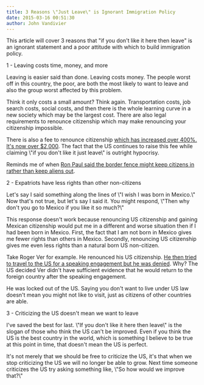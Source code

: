 ```yaml
---
title: 3 Reasons \"Just Leave\" is Ignorant Immigration Policy
date: 2015-03-16 00:51:30
author: John Vandivier
---
```




This article will cover 3 reasons that \"if you don't like it here then leave\" is an ignorant statement and a poor attitude with which to build immigration policy.
<p style=\"text-align: center;\">1 - Leaving costs time, money, and more</p>
<p style=\"text-align: left;\">Leaving is easier said than done. Leaving costs money. The people worst off in this country, the poor, are both the most likely to want to leave and also the group worst affected by this problem.</p>
<p style=\"text-align: left;\">Think it only costs a small amount? Think again. Transportation costs, job search costs, social costs, and then there is the whole learning curve in a new society which may be the largest cost. There are also legal requirements to renounce citizenship which may make renouncing your citizenship impossible.</p>
<p style=\"text-align: left;\">There is also a fee to renounce citizenship <a href=\"http://www.forbes.com/sites/robertwood/2014/08/28/u-s-hikes-fee-to-renounce-citizenship-by-422/\">which has increased over 400%. It's now over $2,000</a>. The fact that the US continues to raise this fee while claiming \"if you don't like it just leave\" is outright hypocrisy.</p>
<p style=\"text-align: left;\">Reminds me of when <a href=\"http://nation.foxnews.com/ron-paul/2011/09/07/ron-paul-border-fence-will-be-used-keep-us\">Ron Paul said the border fence might keep citizens in rather than keep aliens out</a>.</p>
<p style=\"text-align: center;\">2 - Expatriots have less rights than other non-citizens</p>
<p style=\"text-align: left;\">Let's say I said something along the lines of \"I wish I was born in Mexico.\" Now that's not true, but let's say I said it. You might respond, \"Then why don't you go to Mexico if you like it so much?\"</p>
<p style=\"text-align: left;\">This response doesn't work because renouncing US citizenship and gaining Mexican citizenship would put me in a different and worse situation then if I had been born in Mexico. First, the fact that I am not born in Mexico gives me fewer rights than others in Mexico. Secondly, renouncing US citizenship gives me even less rights than a natural born US non-citizen.</p>
<p style=\"text-align: left;\">Take Roger Ver for example. He renounced his US citizenship. <a href=\"http://www.businessinsider.com/bitcoin-jesus-visa-application-denied-2015-1\">He then tried to travel to the US for a speaking engagement but he was denied</a>. Why? The US decided Ver didn't have sufficient evidence that he would return to the foreign country after the speaking engagement.</p>
<p style=\"text-align: left;\">He was locked out of the US. Saying you don't want to live under US law doesn't mean you might not like to visit, just as citizens of other countries are able.</p>
<p style=\"text-align: center;\">3 - Criticizing the US doesn't mean we want to leave</p>
<p style=\"text-align: left;\">I've saved the best for last. \"If you don't like it here then leave\" is the slogan of those who think the US can't be improved. Even if you think the US is the best country in the world, which is something I believe to be true at this point in time, that doesn't mean the US is perfect.</p>
<p style=\"text-align: left;\">It's not merely that we should be free to criticize the US, it's that when we stop criticizing the US we will no longer be able to grow. Next time someone criticizes the US try asking something like, \"So how would we improve that?\"</p>